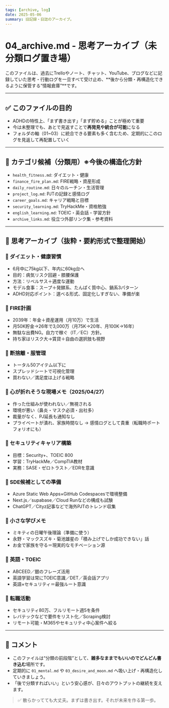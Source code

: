 ```yaml
---
tags: [archive, log]
date: 2025-05-06
summary: 旧記録・日誌のアーカイブ。
---
```




# 04_archive.md - 思考アーカイブ（未分類ログ置き場）

このファイルは、過去にTrelloやノート、チャット、YouTube、ブログなどに記録していた思考・行動ログを一旦すべて受け止め、**後から分類・再構造化できるように保管する“情報倉庫”**です。

---

## ✅ このファイルの目的

- ADHDの特性上、「まず書き出す」「まず貯める」ことが極めて重要
- 今は未整理でも、あとで見返すことで**再発見や統合が可能**になる
- フォルダの軸（01~03）に統合できる要素も多く含むため、定期的にこのログを見返して再配置していく

---

## 📁 カテゴリ候補（分類用）※今後の構造化方針

- `health_fitness.md`: ダイエット・健康
- `finance_fire_plan.md`: FIRE戦略・資産形成
- `daily_routine.md`: 日々のルーチン・生活管理
- `project_log.md`: PJTの記録と感情ログ
- `career_goals.md`: キャリア戦略と目標
- `security_learning.md`: TryHackMe・資格勉強
- `english_learning.md`: TOEIC・英会話・学習方針
- `archive_links.md`: 役立つ外部リンク集・参考資料

---

## 🧠 思考アーカイブ（抜粋・要約形式で整理開始）

### 🔹 ダイエット・健康習慣
- 6月中に75kg以下、年内に60kg台へ
- 目的：病気リスク回避・膝腰保護
- 方法：リベルサス＋適度な運動
- モデル食事：スープ＋発酵系、たんぱく質中心、鍋系3パターン
- ADHD対応ポイント：選べる形式、固定化しすぎない、準備が楽

### 🔹 FIRE計画
- 2039年：年金＋資産運用（月10万）で生活
- 月50K貯金→26年で3,000万（月75K→20年、月100K→16年）
- 無駄な出費NG。自力で稼ぐ（IT／EC）方針。
- 持ち家はリスク大→賃貸＋自由の選択肢も視野

### 🔹 断捨離・服管理
- トータル50アイテム以下に
- スプレッドシートで可視化管理
- 買わない／満足度は上げる戦略

### 🔹 心が折れそうな現場メモ（2025/04/27）
- 作った仕組みが使われない／無視される
- 環境が悪い（鼻炎・マスク必須・出社多）
- 裁量がなく、PJ延長も通知なし
- プライベートが潰れ、家族時間なし
→ 感情ログとして貴重（転職時ポートフォリオにも）

### 🔹 セキュリティキャリア構築
- 目標：Security+、TOEIC 800
- 学習：TryHackMe／CompTIA教材
- 実務：SASE・ゼロトラスト／EDRを意識

### 🔹 SDE候補としての準備
- Azure Static Web Apps×GitHub Codespacesで環境整備
- Next.js／supabase／Cloud Runなどの構成も試験
- ChatGPT／Cityz記事などで海外PJTのトレンド収集

### 🔹 小さな学びメモ
- ミキティの日曜午後理論（準備に使う）
- 永野・マックスズキ・菊池雄星の「積み上げでしか成功できない」話
- お金で家族を守る＝現実的なモチベーション源

### 🔹 英語・TOEIC
- ABCEED／銀のフレーズ活用
- 英語学習は常にTOEIC意識／DET／英会話アプリ
- 英語×セキュリティ＝最強ルート意識

### 🔹 転職活動
- セキュリティ80万、フルリモート週5を条件
- レバテックなどで要件をリスト化／Scraping検討
- リモート可能・M365やセキュリティ中心案件へ絞る

---

## 📝 コメント
- このファイルは“分類の前段階”として、**雑多なままでもいいのでどんどん書き込む**場所です。
- 定期的に `01_mental.md` や `03_desire_and_moon.md` へ吸い上げ・再構造化していきましょう。
- 「後で分類すればいい」という安心感が、日々のアウトプットの継続を支えます。

> ✅ 散らかってても大丈夫。まずは書き出す。それが未来を作る第一歩。

